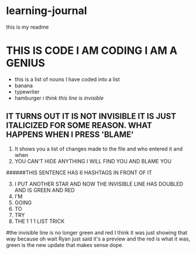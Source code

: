 # learning-journal
this is my readme
# THIS IS CODE I AM CODING I AM A GENIUS
* this is a list of nouns I have coded into a list
* banana
* typewriter
* hamburger
*i think this line is invisible*
## IT TURNS OUT IT IS NOT INVISIBLE IT IS JUST ITALICIZED FOR SOME REASON.  WHAT HAPPENS WHEN I PRESS 'BLAME'

1. It shows you a list of changes made to the file and who entered it and when
2. YOU CAN'T HIDE ANYTHING I WILL FIND YOU AND BLAME YOU

######THIS SENTENCE HAS 6 HASHTAGS IN FRONT OF IT

3. I PUT ANOTHER STAR AND NOW THE INVISIBLE LINE HAS DOUBLED AND IS GREEN AND RED
1. I'M
1. GOING
1. TO
1. TRY
1. THE 1 1 1 LIST TRICK

#the invisible line is no longer green and red I think it was just showing that way because oh wait Ryan just said it's a preview and the red is what it was, green is the new update that makes sense dope.
